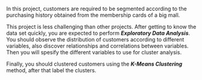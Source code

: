 In this project, customers are required to be segmented according to the purchasing history obtained from the membership cards of a big mall.

This project is less challenging than other projects. After getting to know the data set quickly, you are expected to perform ***Exploratory Data Analysis***. You should observe the distribution of customers according to different variables, also discover relationships and correlations between variables. Then you will spesify the different variables to use for cluster analysis.

Finally, you should clustered customers using the ***K-Means Clustering*** method, after that label the clusters.